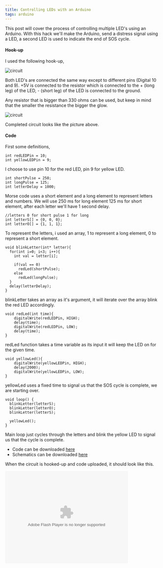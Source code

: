 ```yaml
---
title: Controlling LEDs with an Arduino
tags: arduino
---
```


This post will cover the process of controlling multiple LED's using an
Arduino. With this hack we'll make the Arduino, send a distress signal
using a LED, a second LED is used to indicate the end of SOS cycle.


#### Hook-up

I used the following hook-up,

![circuit](http://farm3.static.flickr.com/2478/4059787347_3566ecebb3.jpg)

Both LED's are connected the same way except to different pins (Digital
10 and 9). +5V is connected to the resistor which is connected to the +
(long leg) of the LED, - (short leg) of the LED is connected to the
ground.

Any resistor that is bigger than 330 ohms can be used, but keep in mind
that the smaller the resistance the bigger the glow.


![circuit](http://farm4.static.flickr.com/3256/4060493030_5c6e2fd9c0.jpg)

Completed circuit looks like the picture above.

#### Code


First some definitions,

    int redLEDPin = 10;
    int yellowLEDPin = 9;

I choose to use pin 10 for the red LED, pin 9 for yellow LED.

    int shortPulse = 250;
    int longPulse = 125;
    int letterDelay = 1000;

Morse code uses a short element and a long element to represent letters
and numbers. We will use 250 ms for long element 125 ms for short
element, after each letter we'll have 1 second delay.

    //letters 0 for short pulse 1 for long
    int letterS[] = {0, 0, 0};
    int letterO[] = {1, 1, 1};

To represent the letters, i used an array, 1 to represent a long
element, 0 to represent a short element.

    void blinkLetter(int* letter){
      for(int i=0; i<3; i++){
        int val = letter[i];

        if(val == 0)
          redLed(shortPulse);
        else
          redLed(longPulse);
      }
      delay(letterDelay);
    }

blinkLetter takes an array as it's argument, it will iterate over the
array blink the red LED accordingly.

    void redLed(int time){
        digitalWrite(redLEDPin, HIGH);
        delay(time);
        digitalWrite(redLEDPin, LOW);
        delay(time);
    }

redLed function takes a time variable as its input it will keep the LED
on for the given time.

    void yellowLed(){
        digitalWrite(yellowLEDPin, HIGH);
        delay(2000);
        digitalWrite(yellowLEDPin, LOW);
    }

yellowLed uses a fixed time to signal us that the SOS cycle is complete,
we are starting over.

    void loop() { 
      blinkLetter(letterS);
      blinkLetter(letterO);
      blinkLetter(letterS);

      yellowLed();
    }

Main loop just cycles through the letters and blink the yellow LED to
signal us that the cycle is complete.

 - Code can be downloaded [here](/code/arduino/sos/sos.pde)
 - Schematics can be downloaded [here](/code/arduino/sos/sos.fz)

When the circuit is hooked-up and code uploaded, it should look like
this.

<object type="application/x-shockwave-flash" width="400" height="300" data="http://www.flickr.com/apps/video/stewart.swf?v=71377" classid="clsid:D27CDB6E-AE6D-11cf-96B8-444553540000"> <param name="flashvars" value="intl_lang=en-us&photo_secret=2cedf2491c&photo_id=4060504016"></param> <param name="movie" value="http://www.flickr.com/apps/video/stewart.swf?v=71377"></param> <param name="bgcolor" value="#000000"></param> <param name="allowFullScreen" value="true"></param><embed type="application/x-shockwave-flash" src="http://www.flickr.com/apps/video/stewart.swf?v=71377" bgcolor="#000000" allowfullscreen="true" flashvars="intl_lang=en-us&photo_secret=2cedf2491c&photo_id=4060504016" height="300" width="400"></embed></object>
